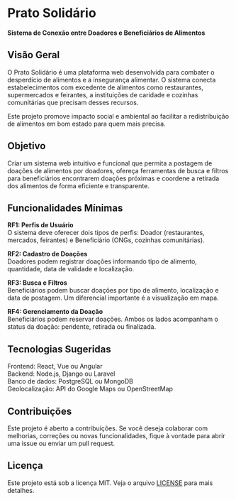 # Prato Solidário

**Sistema de Conexão entre Doadores e Beneficiários de Alimentos**

## Visão Geral

O Prato Solidário é uma plataforma web desenvolvida para combater o desperdício de alimentos e a insegurança alimentar. O sistema conecta estabelecimentos com excedente de alimentos como restaurantes, supermercados e feirantes, a instituições de caridade e cozinhas comunitárias que precisam desses recursos.

Este projeto promove impacto social e ambiental ao facilitar a redistribuição de alimentos em bom estado para quem mais precisa.

## Objetivo

Criar um sistema web intuitivo e funcional que permita a postagem de doações de alimentos por doadores, ofereça ferramentas de busca e filtros para beneficiários encontrarem doações próximas e coordene a retirada dos alimentos de forma eficiente e transparente.

## Funcionalidades Mínimas

**RF1: Perfis de Usuário**  
O sistema deve oferecer dois tipos de perfis: Doador (restaurantes, mercados, feirantes) e Beneficiário (ONGs, cozinhas comunitárias).

**RF2: Cadastro de Doações**  
Doadores podem registrar doações informando tipo de alimento, quantidade, data de validade e localização.

**RF3: Busca e Filtros**  
Beneficiários podem buscar doações por tipo de alimento, localização e data de postagem. Um diferencial importante é a visualização em mapa.

**RF4: Gerenciamento da Doação**  
Beneficiários podem reservar doações. Ambos os lados acompanham o status da doação: pendente, retirada ou finalizada.

## Tecnologias Sugeridas

Frontend: React, Vue ou Angular  
Backend: Node.js, Django ou Laravel  
Banco de dados: PostgreSQL ou MongoDB  
Geolocalização: API do Google Maps ou OpenStreetMap

## Contribuições

Este projeto é aberto a contribuições. Se você deseja colaborar com melhorias, correções ou novas funcionalidades, fique à vontade para abrir uma issue ou enviar um pull request.

## Licença

Este projeto está sob a licença MIT. Veja o arquivo [LICENSE](LICENSE) para mais detalhes.
